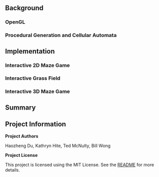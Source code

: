 

## Background

### OpenGL

### Procedural Generation and Cellular Automata


## Implementation

### Interactive 2D Maze Game

### Interactive Grass Field

### Interactive 3D Maze Game

## Summary


## Project Information

**Project Authors**

Haozheng Du, Kathryn Hite, Ted McNulty, Bill Wong

**Project License**

This project is licensed using the MIT License.  See the [README](https://github.com/tedmcn/SoftSysGraphicalGrapes/blob/master/README.md) for more details.